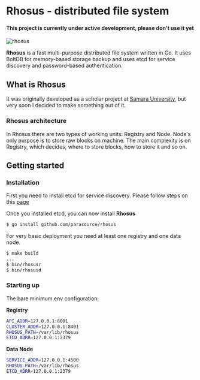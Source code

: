# Rhosus - distributed file system

#### This project is currently under active development, please don't use it yet

![rhosus](https://github.com/parasource/rhosus/blob/master/assets/logo_new.svg)

**Rhosus** is a fast multi-purpose distributed file system written in Go. It uses BoltDB for memory-based storage backup
and
uses etcd for service discovery and password-based authentication.

## What is Rhosus

It was originally developed as a scholar project at [Samara University](https://ssau.ru), but very soon I decided to
make something out of it.

### Rhosus architecture

In Rhosus there are two types of working units: Registry and Node. Node's only purpose is to store raw blocks on
machine. The main complexity is on Registry, which decides, where to store blocks, how to store it and so on.

## Getting started

### Installation

First you need to install etcd for service discovery.
Please follow steps on this [page](https://etcd.io/docs/v3.4/install/)

Once you installed etcd, you can now install **Rhosus**

```bash
$ go install github.com/parasource/rhosus
```

For very basic deployment you need at least one registry and one data node.

```bash
$ make build
...
$ bin/rhosusr
$ bin/rhosusd
```

### Starting up

The bare minimum env configuration:

**Registry**

```bash
API_ADDR=127.0.0.1:8001
CLUSTER_ADDR=127.0.0.1:8401
RHOSUS_PATH=/var/lib/rhosus
ETCD_ADRR=127.0.0.1:2379
```

**Data Node**

```bash
SERVICE_ADDR=127.0.0.1:4500
RHOSUS_PATH=/var/lib/rhosus
ETCD_ADRR=127.0.0.1:2379
```